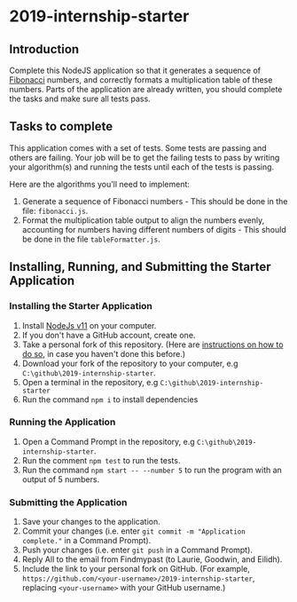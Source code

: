 # 2019-internship-starter

## Introduction

Complete this NodeJS application so that it generates a sequence of [Fibonacci](https://en.wikipedia.org/wiki/Fibonacci_number) numbers, and correctly formats a multiplication table of these numbers. Parts of the application are already written, you should complete the tasks and make sure all tests pass.

## Tasks to complete

This application comes with a set of tests. Some tests are passing and others are failing. Your job will be to get the failing tests to pass by writing your algorithm(s) and running the tests until each of the tests is passing.

Here are the algorithms you'll need to implement:

1. Generate a sequence of Fibonacci numbers - This should be done in the file: `fibonacci.js`.
2. Format the multiplication table output to align the numbers evenly, accounting for numbers having different numbers of digits - This should be done in the file `tableFormatter.js`.

## Installing, Running, and Submitting the Starter Application

### Installing the Starter Application

1. Install [NodeJs v11](https://nodejs.org/en/) on your computer.
2. If you don't have a GitHub account, create one. 
3. Take a personal fork of this repository. (Here are [instructions on how to do so](https://help.github.com/en/articles/fork-a-repo#use-someone-elses-project-as-a-starting-point-for-your-own-idea), in case you haven't done this before.)
4. Download your fork of the repository to your computer, e.g `C:\github\2019-internship-starter`.
5. Open a terminal in the repository, e.g `C:\github\2019-internship-starter`
6. Run the command `npm i` to install dependencies

### Running the Application 

1. Open a Command Prompt in the repository, e.g `C:\github\2019-internship-starter`.
2. Run the comment `npm test` to run the tests.
3. Run the command `npm start -- --number 5` to run the program with an output of 5 numbers.

### Submitting the Application

1. Save your changes to the application.
2. Commit your changes (i.e. enter `git commit -m "Application complete."` in a Command Prompt). 
3. Push your changes (i.e. enter `git push` in a Command Prompt).
4. Reply All to the email from Findmypast (to Laurie, Goodwin, and Eilidh).
5. Include the link to your personal fork on GitHub. (For example, `https://github.com/<your-username>/2019-internship-starter`, replacing `<your-username>` with your GitHub username.)

